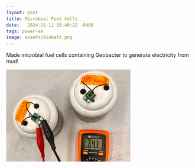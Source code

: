 ```yaml
---
layout: post
title: Microbial Fuel Cells
date:   2024-11-11 15:40:22 -0400
tags: power-ee
image: assets/biobatt.png
---
```

Made microbial fuel cells containing Geobacter to generate electricity from mud!

![image](/assets/biobatt.png)